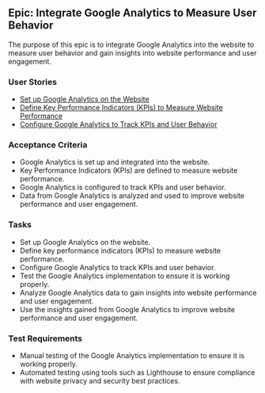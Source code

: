 
## Epic: Integrate Google Analytics to Measure User Behavior

The purpose of this epic is to integrate Google Analytics into the website to measure user behavior and gain insights into website performance and user engagement.

### User Stories

-  [Set up Google Analytics on the Website](/documentation/templates/theme/initiatives/epics/stories/setupGoogleAnalytics.md)
-  [Define Key Performance Indicators (KPIs) to Measure Website Performance](/documentation/templates/theme/initiatives/epics/stories/performanceindicator.md)
-  [Configure Google Analytics to Track KPIs and User Behavior](/documentation/templates/theme/initiatives/epics/stories/setupGoogleAnalytics.md)



### Acceptance Criteria

-   Google Analytics is set up and integrated into the website.
-   Key Performance Indicators (KPIs) are defined to measure website performance.
-   Google Analytics is configured to track KPIs and user behavior.
-   Data from Google Analytics is analyzed and used to improve website performance and user engagement.


### Tasks

-   Set up Google Analytics on the website.
-   Define key performance indicators (KPIs) to measure website performance.
-   Configure Google Analytics to track KPIs and user behavior.
-   Test the Google Analytics implementation to ensure it is working properly.
-   Analyze Google Analytics data to gain insights into website performance and user engagement.
-   Use the insights gained from Google Analytics to improve website performance and user engagement.

### Test Requirements

-   Manual testing of the Google Analytics implementation to ensure it is working properly.
-   Automated testing using tools such as Lighthouse to ensure compliance with website privacy and security best practices.
